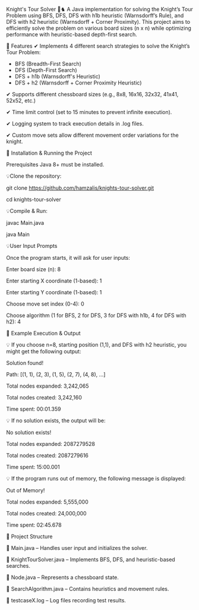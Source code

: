 Knight's Tour Solver 🏇♞
A Java implementation for solving the Knight’s Tour Problem using BFS, DFS, DFS with h1b heuristic (Warnsdorff’s Rule), and DFS with h2 heuristic (Warnsdorff + Corner Proximity).
This project aims to efficiently solve the problem on various board sizes (n x n) while optimizing performance with heuristic-based depth-first search.

📌 Features
✔ Implements 4 different search strategies to solve the Knight’s Tour Problem:

- BFS (Breadth-First Search)
- DFS (Depth-First Search)
- DFS + h1b (Warnsdorff's Heuristic)
- DFS + h2 (Warnsdorff + Corner Proximity Heuristic)
  
✔ Supports different chessboard sizes (e.g., 8x8, 16x16, 32x32, 41x41, 52x52, etc.)

✔ Time limit control (set to 15 minutes to prevent infinite execution).

✔ Logging system to track execution details in .log files.

✔ Custom move sets allow different movement order variations for the knight.


🚀 Installation & Running the Project

Prerequisites
Java 8+ must be installed.



💡Clone the repository:

git clone https://github.com/hamzalis/knights-tour-solver.git

cd knights-tour-solver

💡Compile & Run:

javac Main.java

java Main

💡User Input Prompts

Once the program starts, it will ask for user inputs:

Enter board size (n): 8

Enter starting X coordinate (1-based): 1

Enter starting Y coordinate (1-based): 1

Choose move set index (0-4): 0

Choose algorithm (1 for BFS, 2 for DFS, 3 for DFS with h1b, 4 for DFS with h2): 4

📌 Example Execution & Output

💡 If you choose n=8, starting position (1,1), and DFS with h2 heuristic, you might get the following output:

Solution found!

Path: [(1, 1), (2, 3), (1, 5), (2, 7), (4, 8), ...]

Total nodes expanded: 3,242,065

Total nodes created: 3,242,160

Time spent: 00:01.359

💡 If no solution exists, the output will be:

No solution exists!

Total nodes expanded: 2087279528

Total nodes created: 2087279616

Time spent: 15:00.001


💡 If the program runs out of memory, the following message is displayed:

Out of Memory!

Total nodes expanded: 5,555,000

Total nodes created: 24,000,000

Time spent: 02:45.678

📂 Project Structure

📌 Main.java – Handles user input and initializes the solver.

📌 KnightTourSolver.java – Implements BFS, DFS, and heuristic-based searches.

📌 Node.java – Represents a chessboard state.

📌 SearchAlgorithm.java – Contains heuristics and movement rules.

📌 testcaseX.log – Log files recording test results.



